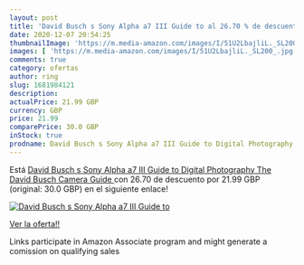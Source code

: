 ```yaml
---
layout: post
title: 'David Busch s Sony Alpha a7 III Guide to al 26.70 % de descuento'
date: 2020-12-07 20:54:25
thumbnailImage: 'https://m.media-amazon.com/images/I/51U2LbajliL._SL200_.jpg'
images: [ 'https://m.media-amazon.com/images/I/51U2LbajliL._SL200_.jpg' ]
comments: true
category: ofertas
author: ring
slug: 1681984121
description:
actualPrice: 21.99 GBP
currency: GBP
price: 21.99
comparePrice: 30.0 GBP
inStock: true
prodname: David Busch s Sony Alpha a7 III Guide to Digital Photography  The David Busch Camera Guide 
---
```


Está [David Busch s Sony Alpha a7 III Guide to Digital Photography  The David Busch Camera Guide ](https://www.amazon.co.uk/dp/1681984121/?tag=tolees0a-21) con 26.70 de descuento por 21.99 GBP (original: 30.0 GBP) en el siguiente enlace!

[![David Busch s Sony Alpha a7 III Guide to](https://m.media-amazon.com/images/I/51U2LbajliL._SL200_.jpg)](https://www.amazon.co.uk/dp/1681984121/?tag=tolees0a-21)

[Ver la oferta!!](https://www.amazon.co.uk/dp/1681984121/?tag=tolees0a-21)

Links participate in Amazon Associate program and might generate a comission on qualifying sales


